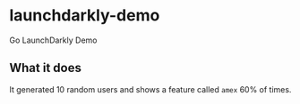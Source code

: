 # launchdarkly-demo

Go LaunchDarkly Demo

## What it does

It generated 10 random users and shows a feature called `amex` 60% of times.
